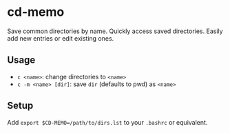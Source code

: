 # cd-memo

Save common directories by name.  Quickly access saved directories.  Easily add
new entries or edit existing ones.

## Usage

- `c <name>`: change directories to `<name>`
- `c -m <name> [dir]`: save `dir` (defaults to pwd) as `<name>`

## Setup

Add `export $CD-MEMO=/path/to/dirs.lst` to your `.bashrc` or equivalent.

